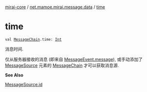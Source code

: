 [mirai-core](../index.md) / [net.mamoe.mirai.message.data](index.md) / [time](./time.md)

# time

`val `[`MessageChain`](-message-chain/index.md)`.time: `[`Int`](https://kotlinlang.org/api/latest/jvm/stdlib/kotlin/-int/index.html)

消息时间.

仅从服务器接收的消息 (即来自 [MessageEvent.message](../net.mamoe.mirai.message/-message-event/message.md)), 或手动添加了 [MessageSource](-message-source/index.md) 元素的 [MessageChain](-message-chain/index.md) 才可以获取消息源.

**See Also**

[MessageSource.id](-message-source/id.md)

